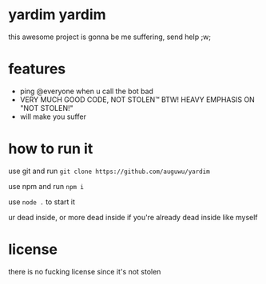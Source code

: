 # yardim yardim
this awesome project is gonna be me suffering, send help ;w;

# features
- ping @everyone when u call the bot bad
- VERY MUCH GOOD CODE, NOT STOLEN:tm: BTW! HEAVY EMPHASIS ON "NOT STOLEN!"
- will make you suffer

# how to run it
use git and run `git clone https://github.com/auguwu/yardim` 

use npm and run `npm i`

use `node .` to start it

ur dead inside, or more dead inside if you're already dead inside like myself

# license
there is no fucking license since it's not stolen
